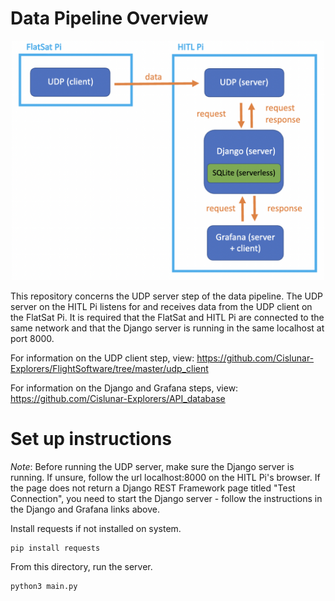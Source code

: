 # Data Pipeline Overview
<p align="center">
  <img src="/UDP_groundstation/media/schematic.png" width="500" title="hover text" alt="data pipeline schematic here">
</p>

This repository concerns the UDP server step of the data pipeline. The UDP server on the HITL Pi listens for and receives data from the UDP client on the FlatSat Pi. It is required that the FlatSat and HITL Pi are connected to the same network and that the Django server is running in the same localhost at port 8000.

For information on the UDP client step, view: https://github.com/Cislunar-Explorers/FlightSoftware/tree/master/udp_client

For information on the Django and Grafana steps, view: https://github.com/Cislunar-Explorers/API_database


# Set up instructions
<i>Note</i>: Before running the UDP server, make sure the Django server is running. If unsure, follow the url localhost:8000 on the HITL Pi's browser. If the page does not return a Django REST Framework page titled "Test Connection", you need to start the Django server - follow the instructions in the Django and Grafana links above. 

Install requests if not installed on system.
```
pip install requests
```

From this directory, run the server.
```
python3 main.py
```
